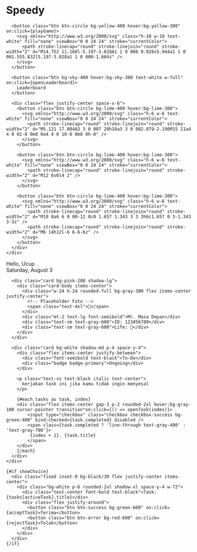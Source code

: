 <div class="min-h-screen flex items-center justify-center bg-gradient-to-b from-orange-300 to-pink-400">
    <div class="w-80 p-6 rounded-2xl bg-white/10 backdrop-blur-md flex flex-col items-center space-y-6">
      <h1 class="text-4xl font-bold text-white">Speedy</h1>
  
      <button class="btn btn-circle bg-yellow-400 hover:bg-yellow-300" on:click={playGame}>
        <svg xmlns="http://www.w3.org/2000/svg" class="h-10 w-10 text-white" fill="none" viewBox="0 0 24 24" stroke="currentColor">
          <path stroke-linecap="round" stroke-linejoin="round" stroke-width="2" d="M14.752 11.168l-5.197-3.028A1 1 0 008 9.028v5.944a1 1 0 001.555.832l5.197-3.028a1 1 0 000-1.664z" />
        </svg>
      </button>
  
      <button class="btn bg-sky-400 hover:bg-sky-300 text-white w-full" on:click={openLeaderboard}>
        Leaderboard
      </button>
  
      <div class="flex justify-center space-x-6">
        <button class="btn btn-circle bg-lime-400 hover:bg-lime-300">
          <svg xmlns="http://www.w3.org/2000/svg" class="h-6 w-6 text-white" fill="none" viewBox="0 0 24 24" stroke="currentColor">
            <path stroke-linecap="round" stroke-linejoin="round" stroke-width="2" d="M5.121 17.804A3 3 0 007 20h10a3 3 0 002.879-2.196M15 11a4 4 0 01-8 0m8 0a4 4 0 10-8 0m8 0h-8" />
          </svg>
        </button>
  
        <button class="btn btn-circle bg-lime-400 hover:bg-lime-300">
          <svg xmlns="http://www.w3.org/2000/svg" class="h-6 w-6 text-white" fill="none" viewBox="0 0 24 24" stroke="currentColor">
            <path stroke-linecap="round" stroke-linejoin="round" stroke-width="2" d="M12 6v6l4 2" />
          </svg>
        </button>
  
        <button class="btn btn-circle bg-lime-400 hover:bg-lime-300">
          <svg xmlns="http://www.w3.org/2000/svg" class="h-6 w-6 text-white" fill="none" viewBox="0 0 24 24" stroke="currentColor">
            <path stroke-linecap="round" stroke-linejoin="round" stroke-width="2" d="M18 8a6 6 0 00-12 0c0 1.657 1.343 3 3 3h6c1.657 0 3-1.343 3-3z" />
            <path stroke-linecap="round" stroke-linejoin="round" stroke-width="2" d="M6 14h12l-6 6-6-6z" />
          </svg>
        </button>
      </div>
    </div>
  </div>

  <!-- page 2 -->
  <div class="min-h-screen bg-neutral-100 flex flex-col items-center p-6">
    <div class="w-full max-w-md space-y-6">
      <div class="text-2xl font-bold text-center mt-4">Hello, Ucup</div>
      <div class="text-center text-gray-500">Saturday, August 3</div>
  
      <div class="card bg-pink-200 shadow-lg">
        <div class="card-body items-center">
          <div class="w-24 h-24 rounded-full bg-gray-300 flex items-center justify-center">
            <!-- Placeholder Foto -->
            <span class="text-4xl">👤</span>
          </div>
          <div class="mt-2 text-lg font-semibold">Mr. Masa Depan</div>
          <div class="text-sm text-gray-600">ID: 123456789</div>
          <div class="text-sm text-gray-600">Life: 🌟</div>
        </div>
      </div>
  
      <div class="card bg-white shadow-md p-4 space-y-4">
        <div class="flex items-center justify-between">
          <div class="font-semibold text-black">To-Do</div>
          <div class="badge badge-primary">Ongoing</div>
        </div>
  
        <p class="text-xs text-black italic text-center">
          kerjakan task ini jika kamu tidak ingin menyesal
        </p>
  
        {#each tasks as task, index}
        <div class="flex items-center gap-3 p-2 rounded-2xl hover:bg-gray-100 cursor-pointer transition"on:click={() => openTask(index)}>
            <input type="checkbox" class="checkbox checkbox-success bg-green-400" bind:checked={task.completed} disabled />
            <span class={task.completed ? 'line-through text-gray-400' : 'text-gray-700'}>
             {index + 1}. {task.title}
            </span>
        </div>
        {/each}
      </div>
    </div>
  
    {#if showChoice}
      <div class="fixed inset-0 bg-black/30 flex justify-center items-center">
        <div class="bg-white p-6 rounded-2xl shadow-xl space-y-4 w-72">
          <div class="text-center font-bold text-black">Task: {tasks[activeTask].title}</div>
          <div class="flex justify-around">
            <button class="btn btn-success bg-green-600" on:click={acceptTask}>Terima</button>
            <button class="btn btn-error bg-red-600" on:click={rejectTask}>Tolak</button>
          </div>
        </div>
      </div>
    {/if}
  </div>